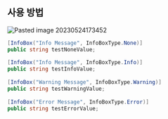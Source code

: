 ## 사용 방법

![Pasted image 20230524173452](https://github.com/netter36/UnityUtilities/assets/21096117/a14afb3a-cba1-4fe4-9b82-da8fae167b87)

```c#
[InfoBox("Info Message", InfoBoxType.None)]  
public string testNoneValue;  
  
[InfoBox("Info Message", InfoBoxType.Info)]  
public string testInfoValue;  
  
[InfoBox("Warning Message", InfoBoxType.Warning)]  
public string testWarningValue;  
  
[InfoBox("Error Message", InfoBoxType.Error)]  
public string testErrorValue;
```
